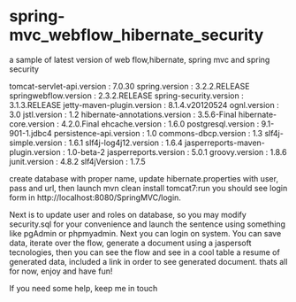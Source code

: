 spring-mvc_webflow_hibernate_security
=====================================

a sample of latest version of web flow,hibernate, spring mvc and spring security 

tomcat-servlet-api.version : 7.0.30
spring.version : 3.2.2.RELEASE
springwebflow.version : 2.3.2.RELEASE
spring-security.version : 3.1.3.RELEASE
jetty-maven-plugin.version : 8.1.4.v20120524
ognl.version : 3.0
jstl.version : 1.2
hibernate-annotations.version : 3.5.6-Final
hibernate-core.version : 4.2.0.Final
ehcache.version : 1.6.0
postgresql.version : 9.1-901-1.jdbc4
persistence-api.version : 1.0
commons-dbcp.version : 1.3
slf4j-simple.version : 1.6.1
slf4j-log4j12.version : 1.6.4
jasperreports-maven-plugin.version : 1.0-beta-2
jasperreports.version : 5.0.1
groovy.version : 1.8.6
junit.version : 4.8.2
slf4jVersion : 1.7.5

create database with proper name, update hibernate.properties with user, pass and url, then launch mvn clean install tomcat7:run
you should see login form in http://localhost:8080/SpringMVC/login.

Next is to update user and roles on database, so you may modify security.sql for your convenience and launch the sentence
using something like pgAdmin or phpmyadmin. Next you can login on system. You can save data, iterate over the flow, 
generate a document using a jaspersoft tecnologies, then you can see the flow and see in a cool table a resume of 
generated data, included a link in order to see generated document.
thats all for now, enjoy and have fun!

If you need some help, keep me in touch

